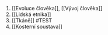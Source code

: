1. [[Evoluce člověka]], [[Vývoj člověka]]
2. [[Lidská etnika]]
3. [[Tkáně]] #TEST 
5. [[Kosterní soustava]]